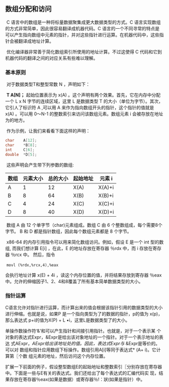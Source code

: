 ## 数组分配和访问

​		C 语言中的数组是一种将标量数据聚集成更大数据类型的方式。C 语言实现数组的方式非常简单，因此很容易翻译成机器代码。C 语言的一个不同寻常的特点是可以产生指向数组中元素的指针，并对这些指针进行运算。在机器代码中，这些指针会被翻译成地址计算。

​		优化编译器非常善于简化数组索引所使用的地址计算。不过这使得 C 代码和它到机器代码的翻译之间的对应关系有些难以理解。

### 基本原则

​		对于数据类型T和整型常数 N ，声明如下：

​		 **T A[N]；**
起始位置表示为 x(A) 。这个声明有两个效果。首先，它在内存中分配一个 L x N 字节的连续区域，这里 L 是数据类型 T 的大小（单位为字节）。其次，它引人了标识符 A ,可以用 A 来作为指向数组开头的指针，这个指针的值就是 x(A) 。可以用 0〜N-1 的整数索引来访问该数组元素。数组元素 i 会被存放在地址为的地方。

​		作为示例，让我们来看看下面这样的声明：

```C
char	A[12];
char	*B[8];
int		C[6];
double  *D[5];
```


​		这些声明会产生带下列参数的数组:

| 数组 | 元素大小 | 总的大小 | 起始地址 | 元素 i |
| ---- | -------- | -------- | -------- | ------ |
| A    | 1        | 12       | X(A)     | X(A)+i |
| B    | 8        | 64       | X(B)     | X(B)+i |
| C    | 4        | 24       | X(C)     | X(C)+i |
| D    | 8        | 40       | X(D)     | X(D)+i |

​		数组 A 由 12 个单字节（char)元素组成。数组 C 由 6 个整数组成，每个需要8个字节。 B 和 D 都是指针数组，因此每个数组元素都是 8 个字节。

​		x86-64 的内存引用指令可以用来简化数组访问。例如，假设 E 是一个 int 型的数组, 而我们想计算 E[i] ，在此，E 的地址存放在寄存器 ％rdx 中，而 i 存放在寄存器 ％rcx 中。 然后，指令

​		`movl (%rdx,%rcx,4),%eax`

会执行地址计算 x(E) + 4i ，读这个内存位置的值，并将结果存放到寄存器 ％eax 中。允许的伸缩因子1、2、4和8覆盖了所有基本简单数据类型的大小。



### 指针运算

​		C语言允许对指针进行运算，而计算出来的值会根据该指针引用的数据类型的大小进行伸缩。也就是说，如果P 是一个指向类型为了的数据的指针，p的值为 x(p)，那么表达式 p+i的值为X(P) + L •i，这里L是数据类型了的大小。

​		单操作数操作符‘&’和可以产生指针和间接引用指针。也就是，对于一个表示某 个对象的表达式Expr，&Expr是给出该对象地址的一个指针。对于一个表示地址的表达 式AExpr，*AExpr给出该地址处的值。因此，表达式Expr与* &Expr是等价的。可以对 数组和指针应用数组下标操作。数组引用A[i]等同于表达式* (A+ i)。它计算第〖个数 组元素的地址，然后访问这个内存位置。

​		扩展一下前面的例子，假设整型数组E的起始地址和整数索引〖分别存放在寄存器 中。下面是一些与E有关的表达式。我们还给出了每个表达式的汇编代码实 现，结果存放在寄存器％eax(如果是数据）或寄存器％!：狀(如果是指针）中。